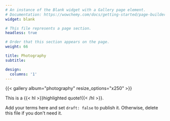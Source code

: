 ```yaml
---
# An instance of the Blank widget with a Gallery page element.
# Documentation: https://wowchemy.com/docs/getting-started/page-builder/
widget: blank

# This file represents a page section.
headless: true

# Order that this section appears on the page.
weight: 66

title: Photography
subtitle:

design:
  columns: '1'
---
```


{{< gallery album="photography" resize_options="x250" >}}

This is a {{< hl >}}highlighted quote!{{< /hl >}}.

  
Add your terms here and set `draft: false` to publish it. Otherwise, delete this file if you don't need it.
